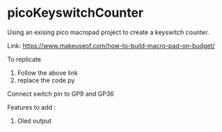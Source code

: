 # picoKeyswitchCounter

Using an exising pico macropad project to create a keyswitch counter. 

Link: https://www.makeuseof.com/how-to-build-macro-pad-on-budget/

To replicate 

1. Follow the above link 
2. replace the code.py 

Connect switch pin to GP9 and GP36

Features to add : 
1. Oled output

